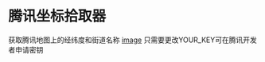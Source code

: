 # 腾讯坐标拾取器
获取腾讯地图上的经纬度和街道名称
[image](https://github.com/huangshuaige/Coordinate-picker/blob/master/qqmap.JPG)
只需要更改YOUR_KEY可在腾讯开发者申请密钥
